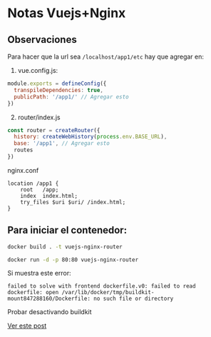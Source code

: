 # Notas Vuejs+Nginx

## Observaciones

Para hacer que la url sea `/localhost/app1/etc` hay que agregar en:

1) vue.config.js:

```js
module.exports = defineConfig({
  transpileDependencies: true,
  publicPath: '/app1/' // Agregar esto
})
```

2) router/index.js

```js
const router = createRouter({
  history: createWebHistory(process.env.BASE_URL),
  base: '/app1', // Agregar esto
  routes
})
```

nginx.conf
```
location /app1 {
    root   /app;
    index  index.html;
    try_files $uri $uri/ /index.html;
}
```

## Para iniciar el contenedor:

```bash
docker build . -t vuejs-nginx-router
```

```bash
docker run -d -p 80:80 vuejs-nginx-router
```

Si muestra este error:

```
failed to solve with frontend dockerfile.v0: failed to read dockerfile: open /var/lib/docker/tmp/buildkit-mount847288160/Dockerfile: no such file or directory
```

Probar desactivando buildkit

[Ver este post](https://stackoverflow.com/a/66839653/6177246)